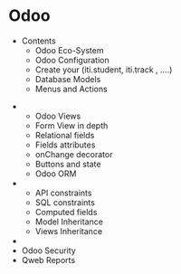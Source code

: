 # Odoo
* Contents 
  - Odoo Eco-System
  - Odoo Configuration
  - Create your (iti.student, iti.track , ....)
  - Database Models
  - Menus and Actions
- 
  - Odoo Views
  - Form View in depth
  - Relational fields
  - Fields attributes
  - onChange decorator
  - Buttons and state
  - Odoo ORM
-
  - API constraints
  - SQL constraints
  - Computed fields
  - Model Inheritance
  - Views Inheritance
- 
 - Odoo Security
 - Qweb Reports

